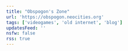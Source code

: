 ```yaml
---
title: "Obspogon's Zone"
url: 'https://obspogon.neocities.org'
tags: ['videogames', 'old internet', 'blog']
updatesFeed: ''
nsfw: false
rss: true
---
```

